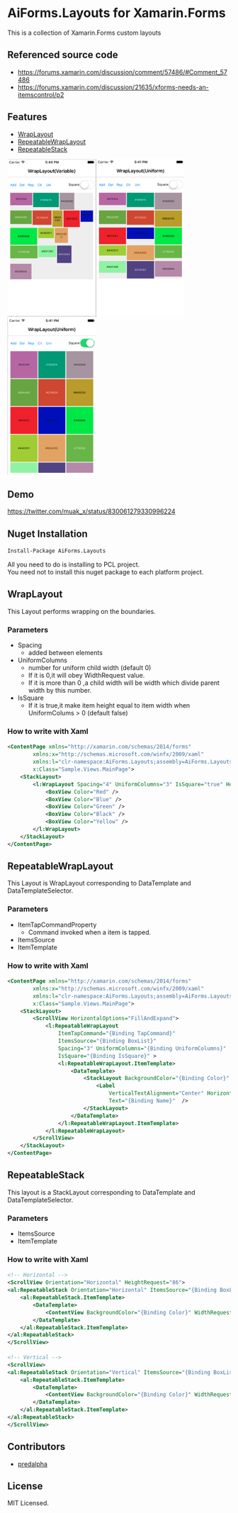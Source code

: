 # AiForms.Layouts for Xamarin.Forms

This is a collection of  Xamarin.Forms custom layouts

## Referenced source code

* https://forums.xamarin.com/discussion/comment/57486/#Comment_57486
* https://forums.xamarin.com/discussion/21635/xforms-needs-an-itemscontrol/p2

## Features

* [WrapLayout](#wraplayout)
* [RepeatableWrapLayout](#repeatablewraplayout)
* [RepeatableStack](#repeatablestack)

<img src="images/1.png" width=200 /><img src="images/2.png" width=200 /><img src="images/3.png" width=200 />


## Demo

https://twitter.com/muak_x/status/830061279330996224

## Nuget Installation

```bash
Install-Package AiForms.Layouts
```

All you need to do is installing to PCL project.<br>
You need not to install this nuget package to each platform project.

## WrapLayout

This Layout performs wrapping on the boundaries.

### Parameters

* Spacing
    * added between elements
* UniformColumns
    * number for uniform child width (default 0)
    * If it is 0,it will obey WidthRequest value.
    * If it is more than 0 ,a child width will be  width which divide parent width by this number.
* IsSquare
    * If it is true,it make item height equal to item width when UniformColums > 0 (default false)

### How to write with Xaml

```xml
<ContentPage xmlns="http://xamarin.com/schemas/2014/forms"
		xmlns:x="http://schemas.microsoft.com/winfx/2009/xaml"
		xmlns:l="clr-namespace:AiForms.Layouts;assembly=AiForms.Layouts"
		x:Class="Sample.Views.MainPage">
    <StackLayout>
        <l:WrapLayout Spacing="4" UniformColumns="3" IsSquare="true" HorizontalOptions="FillAndExpand">
    		<BoxView Color="Red" />
            <BoxView Color="Blue" />
            <BoxView Color="Green" />
            <BoxView Color="Black" />
            <BoxView Color="Yellow" />
        </l:WrapLayout>
    </StackLayout>
</ContentPage>
```

## RepeatableWrapLayout

This Layout is WrapLayout corresponding to DataTemplate and DataTemplateSelector.

### Parameters

* ItemTapCommandProperty
    * Command invoked when a item is tapped.
* ItemsSource
* ItemTemplate

### How to write with Xaml

```xml
<ContentPage xmlns="http://xamarin.com/schemas/2014/forms"
		xmlns:x="http://schemas.microsoft.com/winfx/2009/xaml"
		xmlns:l="clr-namespace:AiForms.Layouts;assembly=AiForms.Layouts"
		x:Class="Sample.Views.MainPage">
	<StackLayout>
		<ScrollView HorizontalOptions="FillAndExpand">
			<l:RepeatableWrapLayout
				ItemTapCommand="{Binding TapCommand}"
				ItemsSource="{Binding BoxList}"
				Spacing="3" UniformColumns="{Binding UniformColumns}"
				IsSquare="{Binding IsSquare}" >
				<l:RepeatableWrapLayout.ItemTemplate>
					<DataTemplate>
						<StackLayout BackgroundColor="{Binding Color}" >
							<Label
								VerticalTextAlignment="Center" HorizontalTextAlignment="Center"
								Text="{Binding Name}"  />
						</StackLayout>
					</DataTemplate>
				</l:RepeatableWrapLayout.ItemTemplate>
			</l:RepeatableWrapLayout>
		</ScrollView>
	</StackLayout>
</ContentPage>
```

## RepeatableStack

This layout is a StackLayout corresponding to DataTemplate and DataTemplateSelector.

### Parameters

* ItemsSource
* ItemTemplate

### How to write with Xaml

```xml
<!-- Horizontal -->
<ScrollView Orientation="Horizontal" HeightRequest="86">
<al:RepeatableStack Orientation="Horizontal" ItemsSource="{Binding BoxList}" HeightRequest="86">
	<al:RepeatableStack.ItemTemplate>
		<DataTemplate>
			<ContentView BackgroundColor="{Binding Color}" WidthRequest="80" HeightRequest="80" Padding="3" />
		</DataTemplate>
	</al:RepeatableStack.ItemTemplate>
</al:RepeatableStack>
</ScrollView>

<!-- Vertical -->
<ScrollView>
<al:RepeatableStack Orientation="Vertical" ItemsSource="{Binding BoxList}">
	<al:RepeatableStack.ItemTemplate>
		<DataTemplate>
			<ContentView BackgroundColor="{Binding Color}" WidthRequest="80" HeightRequest="80" Padding="3" />
		</DataTemplate>
	</al:RepeatableStack.ItemTemplate>
</al:RepeatableStack>
</ScrollView>
```
## Contributors

* [predalpha](https://github.com/predalpha)


## License

MIT Licensed.
